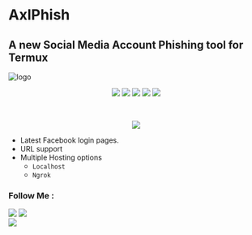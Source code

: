 # AxlPhish

## A new Social Media Account Phishing tool for Termux 


![logo](https://user-images.githubusercontent.com/88760257/132611406-91e22513-31e9-4603-9f3b-385f8daa4233.png)

<p align="center">
  <img src="https://img.shields.io/badge/Version-0.1-green?style=for-the-badge">
  <img src="https://img.shields.io/github/license/AxLKiller/AxLPhish?style=for-the-badge">
  <img src="https://img.shields.io/github/stars/AxLKiller/AxLPhish?style=for-the-badge">
  <img src="https://img.shields.io/github/issues/AxLKiller/AxLPhish?color=red&style=for-the-badge">
  <img src="https://img.shields.io/github/forks/AxLKiller/AxLPhish?color=teal&style=for-the-badge">
</p>
<br/>
<p align="center">
<img src="https://img.shields.io/badge/AxL-Killer-green?style=for-the-badge">
</p>


- Latest Facebook login pages.
- URL support 
- Multiple Hosting options
  - `Localhost`
  - `Ngrok`
### Follow Me :
<p align="left">
  <a href="https://github.com/AxLKiller" target="_blank"><img src="https://img.shields.io/badge/Github-AxL--Killer-green?style=for-the-badge&logo=github"></a>
  <a href="https://www.instagram.com/axl.killet" target="_blank"><img src="https://img.shields.io/badge/Instagram-Gokul-red?style=for-the-badge&logo=instagram"></a><br/>
  <a href="https://facebook.com/axlkiller.fb" target="_blank"><img src="https://img.shields.io/badge/Facebook-Gokul-blue?style=for-the-badge&logo=facebook"></a>
</p>
